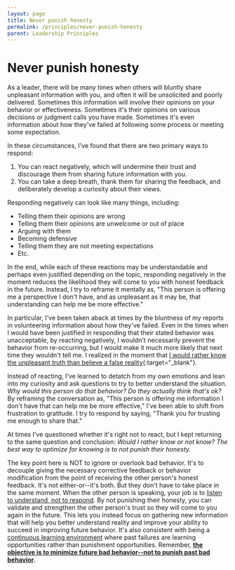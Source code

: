 ```yaml
---
layout: page
title: Never punish honesty
permalink: /principles/never-punish-honesty
parent: Leadership Principles
---
```


# Never punish honesty

As a leader, there will be many times when others will bluntly share unpleasant information with you, and often it will be unsolicited and poorly delivered. Sometimes this information will involve their opinions on your behavior or effectiveness. Sometimes it's their opinions on various decisions or judgment calls you have made. Sometimes it's even information about how they've failed at following some process or meeting some expectation.

In these circumstances, I've found that there are two primary ways to respond:

1. You can react negatively, which will undermine their trust and discourage them from sharing future information with you.
2. You can take a deep breath, thank them for sharing the feedback, and deliberately develop a curiosity about their views.

Responding negatively can look like many things, including:

- Telling them their opinions are wrong
- Telling them their opinions are unwelcome or out of place
- Arguing with them
- Becoming defensive
- Telling them they are not meeting expectations
- Etc.

In the end, while each of these reactions may be understandable and perhaps even justified depending on the topic, responding negatively in the moment reduces the likelihood they will come to you with honest feedback in the future. Instead, I try to reframe it mentally as, "This person is offering me a perspective I don't have, and as unpleasant as it may be, that understanding can help me be more effective."

In particular, I've been taken aback at times by the bluntness of my reports in volunteering information about how they've failed. Even in the times when I would have been justified in responding that their stated behavior was unacceptable, by reacting negatively, I wouldn't necessarily prevent the behavior from re-occurring, but I would make it much more likely that next time they wouldn't tell me. I realized in the moment that [I would rather know the unpleasant truth than believe a false reality](https://www.principles.com/principles/35488158-a0bc-47c0-bc89-050c036d995e/){:target="\_blank"}.

Instead of reacting, I've learned to detatch from my own emotions and lean into my curiosity and ask questions to try to better understand the situation. _Why would this person do that behavior? Do they actually think that's ok?_ By reframing the conversation as, "This person is offering me information I don't have that can help me be more effective," I've been able to shift from frustration to gratitude. I try to respond by saying, "Thank you for trusting me enough to share that."

At times I've questioned whether it's right not to react, but I kept returning to the same question and conclusion: _Would I rather know or not know? The best way to optimize for knowing is to not punish their honesty._

The key point here is NOT to ignore or overlook bad behavior. It's to decouple giving the necessary corrective feedback or behavior modification from the point of receiving the other person's honest feedback. It's not either-or--it's both. But they don't have to take place in the same moment. When the other person is speaking, your job is to [listen to understand, not to respond](/principles/listen-to-understand). By not punishing their honesty, you can validate and strengthen the other person's trust so they will come to you again in the future. This lets you instead focus on gathering new information that will help you better understand reality and improve your ability to succeed in improving future behavior. It's also consistent with being a [continuous learning environment](/principles/continuous-learning) where past failures are learning opportunities rather than punishment opportunities. Remember, [**the objective is to minimize future bad behavior--not to punish past bad behavior**](/summaries/bringing-out-the-best-in-people#behavior-is-a-function-of-its-consequences-chapter-4).
